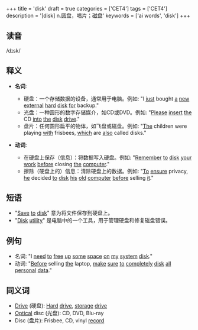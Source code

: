 +++
title = 'disk'
draft = true
categories = ['CET4']
tags = ['CET4']
description = '[disk] n.圆盘，唱片；磁盘'
keywords = ['ai words', 'disk']
+++

## 读音
/dɪsk/

## 释义
- **名词**:
   - 硬盘：一个存储数据的设备，通常用于电脑。例如: "I [just](/post/just/) bought [a](/post/a/) [new](/post/new/) [external](/post/external/) [hard](/post/hard/) [disk](/post/disk/) [for](/post/for/) backup."
   - 光盘：一种圆形的数字存储媒介，如CD或DVD。例如: "[Please](/post/please/) [insert](/post/insert/) [the](/post/the/) CD [into](/post/into/) [the](/post/the/) [disk](/post/disk/) [drive](/post/drive/)."
   - 盘片：任何圆形扁平的物体，如飞盘或磁盘。例如: "[The](/post/the/) children were playing [with](/post/with/) frisbees, [which](/post/which/) are [also](/post/also/) called disks."

- **动词**:
   - 在硬盘上保存（信息）：将数据写入硬盘。例如: "[Remember](/post/remember/) [to](/post/to/) [disk](/post/disk/) [your](/post/your/) [work](/post/work/) [before](/post/before/) closing [the](/post/the/) [computer](/post/computer/)."
   - 擦除（硬盘上的）信息：清除硬盘上的数据。例如: "[To](/post/to/) [ensure](/post/ensure/) privacy, [he](/post/he/) decided [to](/post/to/) [disk](/post/disk/) [his](/post/his/) [old](/post/old/) [computer](/post/computer/) [before](/post/before/) selling [it](/post/it/)."

## 短语
- "[Save](/post/save/) [to](/post/to/) [disk](/post/disk/)" 意为将文件保存到硬盘上。
- "[Disk](/post/disk/) [utility](/post/utility/)" 是电脑中的一个工具，用于管理硬盘和修复磁盘错误。

## 例句
- 名词: "I [need](/post/need/) [to](/post/to/) [free](/post/free/) [up](/post/up/) [some](/post/some/) [space](/post/space/) [on](/post/on/) [my](/post/my/) [system](/post/system/) [disk](/post/disk/)."
- 动词: "[Before](/post/before/) selling [the](/post/the/) laptop, [make](/post/make/) [sure](/post/sure/) [to](/post/to/) [completely](/post/completely/) [disk](/post/disk/) [all](/post/all/) [personal](/post/personal/) [data](/post/data/)."
  
## 同义词
- [Drive](/post/drive/) (硬盘): [Hard](/post/hard/) [drive](/post/drive/), [storage](/post/storage/) [drive](/post/drive/)
- [Optical](/post/optical/) disc (光盘): CD, DVD, Blu-ray
- Disc (盘片): Frisbee, CD, vinyl [record](/post/record/)
